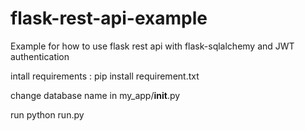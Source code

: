 # flask-rest-api-example
Example for how to use flask rest api with flask-sqlalchemy and JWT authentication

intall requirements : 
pip install requirement.txt

change database name in my_app/__init__.py


run python run.py


